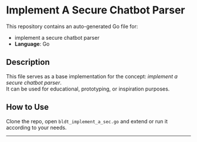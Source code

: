 # Implement A Secure Chatbot Parser

This repository contains an auto-generated Go file for:

- implement a secure chatbot parser
- **Language**: Go

## Description

This file serves as a base implementation for the concept: *implement a secure chatbot parser*.  
It can be used for educational, prototyping, or inspiration purposes.

## How to Use

Clone the repo, open `bldt_implement_a_sec.go` and extend or run it according to your needs.

---


